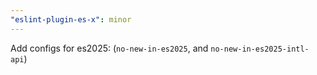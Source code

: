 ```yaml
---
"eslint-plugin-es-x": minor
---
```


Add configs for es2025: (`no-new-in-es2025`, and `no-new-in-es2025-intl-api`)
